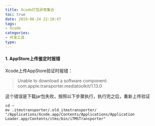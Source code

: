 ```yaml
---
title: Xcode打包异常集合
toc: true
date: 2019-06-24 22:10:47
tags:
- Xcode
categories:
- 开发工具
type:
---
```


#### 1. AppStore上传鉴定时报错

Xcode上传AppStore验证时报错：

> Unable to download a software component: com.apple.transporter.mediatoolkit/1.13.0

这个错误是下载jar包失败，按照以下步骤执行，执行完之后，重新上传验证

```
cd ~
mv .itmstransporter/.old_itmstransporter/
"/Applications/Xcode.app/Contents/Applications/Application Loader.app/Contents/itms/bin/iTMSTransporter"
```



